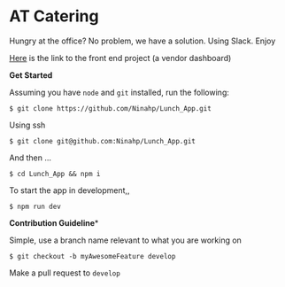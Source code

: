 # AT Catering
Hungry at the office? No problem, we have a solution. Using Slack. Enjoy

[Here](https://github.com/kmetallic04/heisenberg) is the link to the front end project (a vendor dashboard)

**Get Started**

Assuming you have `node` and `git` installed, run the following:

```shell
$ git clone https://github.com/Ninahp/Lunch_App.git
```

Using ssh

```shell
$ git clone git@github.com:Ninahp/Lunch_App.git
```

And then ...

```shell
$ cd Lunch_App && npm i
```

To start the app in development,,

```shell
$ npm run dev
```

**Contribution Guideline***

Simple, use a branch name relevant to what you are working on

```shell
$ git checkout -b myAwesomeFeature develop
```

Make a pull request to `develop`

